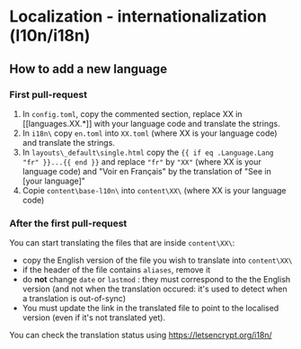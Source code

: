 
# Localization - internationalization (l10n/i18n)

## How to add a new language

### First pull-request

1. In `config.toml`, copy the commented section, replace XX in [[languages.XX.*]] with your language code and translate the strings.
2. In `i18n\` copy `en.toml` into `XX.toml` (where XX is your language code) and translate the strings.
3. In `layouts\_default\single.html` copy the `{{ if eq .Language.Lang "fr" }}...{{ end }}` and replace `"fr"` by `"XX"` (where XX is your language code) and "Voir en Français" by the translation of "See in [your language]"
4. Copie `content\base-l10n\` into `content\XX\` (where XX is your language code)

### After the first pull-request

You can start translating the files that are inside `content\XX\`:
* copy the English version of the file you wish to translate into `content\XX\`
* if the header of the file contains `aliases`, remove it
* do **not** change `date` or `lastmod` : they must correspond to the the English version (and not when the translation occured: it's used to detect when a translation is out-of-sync)
* You must update the link in the translated file to point to the localised version (even if it's not translated yet).

You can check the translation status using https://letsencrypt.org/i18n/
